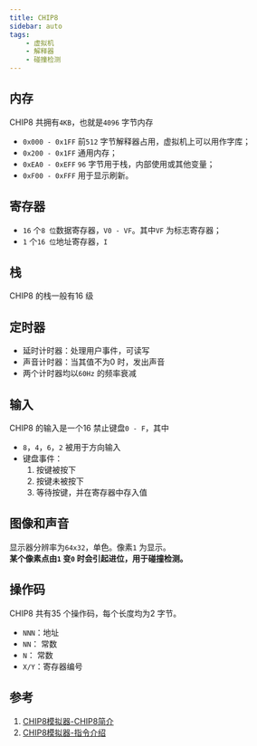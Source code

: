 ```yaml
--- 
title: CHIP8  
sidebar: auto
tags:  
    - 虚拟机  
    - 解释器  
    - 碰撞检测
---  
```


## 内存  
CHIP8 共拥有`4KB`，也就是`4096` 字节内存  

- `0x000 - 0x1FF` 前`512` 字节解释器占用，虚拟机上可以用作字库；  
- `0x200 - 0x1FF` 通用内存；  
- `0xEA0 - 0xEFF` `96` 字节用于栈，内部使用或其他变量；  
- `0xF00 - 0xFFF` 用于显示刷新。  

## 寄存器  
- `16` 个`8 位`数据寄存器，`V0 - VF`。其中`VF` 为标志寄存器；  
- `1` 个`16 位`地址寄存器，`I`  

## 栈  
CHIP8 的栈一般有16 级  

## 定时器  
- 延时计时器：处理用户事件，可读写  
- 声音计时器：当其值不为0 时，发出声音  
- 两个计时器均以`60Hz` 的频率衰减

## 输入  
CHIP8 的输入是一个16 禁止键盘`0 - F`，其中  
- `8`，`4`，`6`，`2` 被用于方向输入  
- 键盘事件：  
  1. 按键被按下
  2. 按键未被按下  
  3. 等待按键，并在寄存器中存入值  

## 图像和声音  
显示器分辨率为`64x32`，单色。像素`1` 为显示。  
**某个像素点由`1` 变`0` 时会引起进位，用于碰撞检测。**  

## 操作码  
CHIP8 共有35 个操作码，每个长度均为2 字节。  
- `NNN`：地址
- `NN`： 常数  
- `N`：  常数  
- `X/Y`：寄存器编号  



## 参考  

1. [CHIP8模拟器-CHIP8简介](https://www.jianshu.com/p/d1f96523d7a0)  
1. [CHIP8模拟器-指令介绍](https://www.jianshu.com/p/76680e915559)